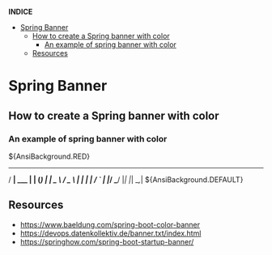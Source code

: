 **INDICE**

- [Spring Banner](#spring-banner)
  - [How to create a Spring banner with color](#how-to-create-a-spring-banner-with-color)
    - [An example of spring banner with color](#an-example-of-spring-banner-with-color)
  - [Resources](#resources)


# Spring Banner
## How to create a Spring banner with color

### An example of spring banner with color

${AnsiBackground.RED}
  ___         _   _      _ 
 / __|  ___  | | (_)  __| |
 \__ \ / _ \ | | | | / _` |
 |___/ \___/ |_| |_| \__,_|
${AnsiBackground.DEFAULT}

## Resources
* https://www.baeldung.com/spring-boot-color-banner
* https://devops.datenkollektiv.de/banner.txt/index.html
* https://springhow.com/spring-boot-startup-banner/